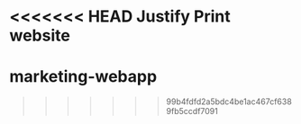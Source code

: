 <<<<<<< HEAD
Justify Print website
=======
# marketing-webapp
>>>>>>> 99b4fdfd2a5bdc4be1ac467cf6389fb5ccdf7091
